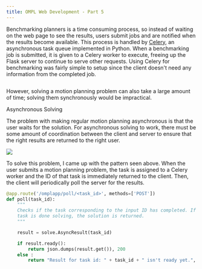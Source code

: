 ```yaml
---
title: OMPL Web Development - Part 5
---
```



Benchmarking planners is a time consuming process, so instead of waiting on the
web page to see the results, users submit jobs and are notified when the results
become available. This process is handled by [Celery](http://www.celeryproject.org),
an asynchronous task queue implemented in Python. When a benchmarking job is
submitted, it is given to a Celery worker to execute, freeing up the Flask
server to continue to serve other requests. Using Celery for benchmarking was
fairly simple to setup since the client doesn't need any information from the
completed job.

<img src="" class="img-responsive">

However, solving a motion planning problem can also take a large
amount of time; solving them synchronously would be impractical.

<div class="subtitle">Asynchronous Solving</div>

The problem with making regular motion planning asynchronous is that the user
waits for the solution. For asynchronous solving to work, there must be
some amount of coordination between the client and server to ensure that the
right results are returned to the right user.

<img src="../images/omplweb/async_solving.png" class="img-responsive">

To solve this problem, I came up with the pattern seen above. When the user
submits a motion planning problem, the task is assigned to a Celery worker and
the ID of that task is immediately returned to the client. Then, the client
will periodically poll the server for the results.

``` python
@app.route('/omplapp/poll/<task_id>', methods=['POST'])
def poll(task_id):
    """
    Checks if the task corresponding to the input ID has completed. If the
    task is done solving, the solution is returned.
    """

    result = solve.AsyncResult(task_id)

    if result.ready():
        return json.dumps(result.get()), 200
    else :
        return "Result for task id: " + task_id + " isn't ready yet.", 202
```


